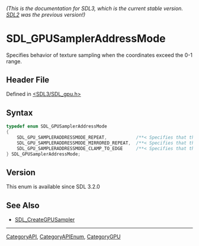 ###### (This is the documentation for SDL3, which is the current stable version. [SDL2](https://wiki.libsdl.org/SDL2/) was the previous version!)
# SDL_GPUSamplerAddressMode

Specifies behavior of texture sampling when the coordinates exceed the 0-1 range.

## Header File

Defined in [<SDL3/SDL_gpu.h>](https://github.com/libsdl-org/SDL/blob/main/include/SDL3/SDL_gpu.h)

## Syntax

```c
typedef enum SDL_GPUSamplerAddressMode
{
    SDL_GPU_SAMPLERADDRESSMODE_REPEAT,           /**< Specifies that the coordinates will wrap around. */
    SDL_GPU_SAMPLERADDRESSMODE_MIRRORED_REPEAT,  /**< Specifies that the coordinates will wrap around mirrored. */
    SDL_GPU_SAMPLERADDRESSMODE_CLAMP_TO_EDGE     /**< Specifies that the coordinates will clamp to the 0-1 range. */
} SDL_GPUSamplerAddressMode;
```

## Version

This enum is available since SDL 3.2.0

## See Also

- [SDL_CreateGPUSampler](SDL_CreateGPUSampler)

----
[CategoryAPI](CategoryAPI), [CategoryAPIEnum](CategoryAPIEnum), [CategoryGPU](CategoryGPU)

